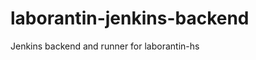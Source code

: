 laborantin-jenkins-backend
==========================

Jenkins backend and runner for laborantin-hs

